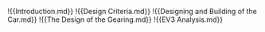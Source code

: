 !{{Introduction.md}}
!{{Design Criteria.md}}
!{{Designing and Building of the Car.md}}
!{{The Design of the Gearing.md}}
!{{EV3 Analysis.md}}